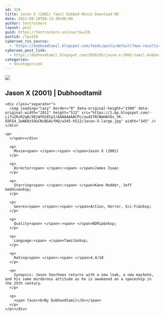 ```yaml
---
id: 226
title: Jason X (2001) Tamil Dubbed Movie Download HD
date: 2021-08-29T06:14:30+00:00
author: tentrockers
layout: post
guid: https://tentrockers.online/?p=226
postid: /?p=226
cyberseo_rss_source:
  - 'https://dubhoodtamil.blogspot.com/feeds/posts/default?max-results=150&start-index=301'
cyberseo_post_link:
  - https://dubhoodtamil.blogspot.com/2020/05/jason-x-2003-tamil-dubbed-hd.html
categories:
  - Uncategorized
---
```

<div class="media_block">
  <img src="https://1.bp.blogspot.com/-Li7uIRsR2q0/X0jWYOz8lpI/AAAAAAAACPc/audIfRCWmHAYOs_YK-EOFG4_2wN68z5OwCNcBGAsYHQ/s72-w345-h512-c/Jason-X-large.jpg" class="media_thumbnail" />
</div>

<div dir="ltr" trbidi="on" readability="16.231382978723">
  <h2>
    <span><span>Jason X (2001) | Dubhoodtamil</span></span>
  </h2>
  
  <div>
    <span></p> 
    
    <div class="separator">
      <img loading="lazy" border="0" data-original-height="1500" data-original-width="1011" height="512" src="https://1.bp.blogspot.com/-Li7uIRsR2q0/X0jWYOz8lpI/AAAAAAAACPc/audIfRCWmHAYOs_YK-EOFG4_2wN68z5OwCNcBGAsYHQ/w345-h512/Jason-X-large.jpg" width="345" />
    </div>
    
    <p>
      </span></div> 
      
      <p>
        Movie<span> </span>:<span> </span>Jason X (2001)
      </p>
      
      <p>
        Director<span> </span>:<span> </span>James Isaac
      </p>
      
      <p>
        Starring<span> </span>:<span> </span>Kane Hodder, Jeff Geddis&nbsp;
      </p>
      
      <p>
        Genres<span> </span>:<span> </span>Action, Horror, Sci-Fi&nbsp;
      </p>
      
      <p>
        Quality<span> </span>:<span> </span>BDRip&nbsp;
      </p>
      
      <p>
        Language:<span> </span>Tamil&nbsp;
      </p>
      
      <p>
        Rating<span> </span>:<span> </span>4.4/10
      </p>
      
      <p>
        Synopsis: Jason Voorhees returns with a new look, a new machete, and his same murderous attitude as he is awakened on a spaceship in the 25th century.
      </p>
      
      <p>
        <span face><b>By Dubhoodtamil</b></span>
      </p>
    </p></div>